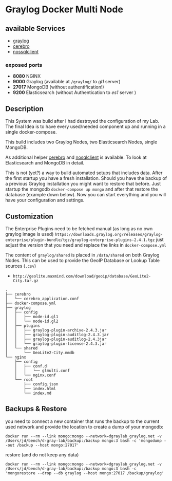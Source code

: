 
# Graylog Docker Multi Node

## available Services

- [graylog](/graylog)
- [cerebro](/cerebro)
- [nossqlclient](/nosqlclient)

### exposed ports

- **8080** NGINX 
- **9000** Graylog (available at `/graylog/` to _gl1_ server)
- **27017** MongoDB (without authentification!)
- **9200** Elasticsearch (without Authentication to _es1_ server )

## Description

This System was build after I had destroyed the configuration of my Lab. The final Idea is to have every used/needed component up and running in a single docker-compose.

This build includes two Graylog Nodes, two Elasticsearch Nodes, single MongoDB.

As additional helper [cerebro](https://github.com/lmenezes/cerebro) and [nosqlclient](https://github.com/nosqlclient/nosqlclient) is available. To look at Elasticsearch and MongoDB in detail.

This is not (yet?) a way to build automated setups that includes data. After the first startup you have a fresh installation. Should you have the backup of a previous Graylog installation you might want to restore that before. Just startup the mongodb `docker-compose up mongo` and after that restore the database (example down below). Now you can start everything and you will have your configuration and settings.


## Customization

The Enterprise Plugins need to be fetched manual (as long as no own graylog image is used) ` https://downloads.graylog.org/releases/graylog-enterprise/plugin-bundle/tgz/graylog-enterprise-plugins-2.4.1.tgz ` just adjust the version that you need and replace the links in `docker-compose.yml` 

The content of `graylog/shared` is placed in `/data/shared` on both Graylog Nodes. This can be used to provide the GeoIP Database or Lookup Table sources (`.csv`) 

- `http://geolite.maxmind.com/download/geoip/database/GeoLite2-City.tar.gz` 


```
.
├── cerebro
│   └── cerebro_application.conf
├── docker-compose.yml
├── graylog
│   ├── config
│   │   ├── node-id.gl1
│   │   └── node-id.gl2
│   ├── plugins
│   │   ├── graylog-plugin-archive-2.4.3.jar
│   │   ├── graylog-plugin-auditlog-2.4.3.jar
│   │   ├── graylog-plugin-auditlog-2.4.3jar
│   │   └── graylog-plugin-license-2.4.3.jar
│   └── shared
│       └── GeoLite2-City.mmdb
└── nginx
    ├── config
    │   ├── conf.d
    │   │   └── glmulti.conf
    │   └── nginx.conf
    └── root
        ├── config.json
        ├── index.html
        └── index.md
```

## Backups & Restore

you need to connect a new container that runs the backup to the current used network and provide the location to create a dump of your mongodb:

```
docker run --rm --link mongo:mongo --network=dgraylab_graylog.net -v /Users/jd/bench/d-gray-lab/backup:/backup mongo:3 bash -c 'mongodump --out /backup --host mongo:27017'
``` 

restore (and do not keep any data)

```
docker run --rm --link mongo:mongo --network=dgraylab_graylog.net -v /Users/jd/bench/d-gray-lab/backup:/backup mongo:3 bash -c 'mongorestore --drop --db graylog --host mongo:27017 /backup/graylog'
```

